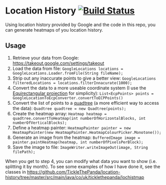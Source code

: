 # Location History [![Build Status](https://travis-ci.org/TickleThePanda/location-history.svg?branch=master)](https://travis-ci.org/TickleThePanda/location-history)

Using location history provided by Google and the code in this repo, you can generate heatmaps of you location history.

## Usage

  1. Retrieve your data from Google: https://takeout.google.com/settings/takeout
  2. Load the data from file: `GoogleLocations locations = GoogleLocations.Loader.fromFile(String fileName);`
  3. Strip out any inaccurate points to give a better view: `GoogleLocations filteredLocations = locations.filterInnacurate(1000);`
  4. Convert the data to a more useable coordinate system (I use the [Equirectangular projection](https://en.wikipedia.org/wiki/Equirectangular_projection) for simplicity): 
`List<EcpPoints> points =  GoogleLocationToEcpConverter.convertToECPPoints()`
  5. Convert the list of points to a [quadtree](https://en.wikipedia.org/wiki/Quadtree) (a more efficient way to access the data): `Quadtree quadtree = new Quadtree(points);`
  6. Create the heatmap array: `Heatmap heatmap = quadtree.convertToHeatmap(int numberOfHorizontalBlocks, int numberOfVerticalBlocks);`
  7. Define a heatmap painter: `HeatmapPainter painter = new HeatmapPainter(new HeatmapPainter.HeatmapColourPicker.Monotone());`
  8. Generate an image from the heatmap: `BufferedImage image = painter.paintHeatmap(heatmap, int numberOfPixelsPerBlock);`
  9. Save the image to file: `ImageWriter.writeImageOut(image, String filePath);`

When you get to step 4, you can modify what data you want to show (i.e. splitting it by month). To see some examples of how I have done it, see the classes in https://github.com/TickleThePanda/location-history/tree/master/src/main/java/co/uk/ticklethepanda/lochistmap
